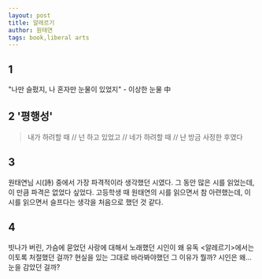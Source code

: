 ```yaml
---
layout: post
title: 알레르기
author: 원태연
tags: book,liberal arts
---
```


## 1
"나만 슬펐지, 나 혼자만 눈물이 있었지" - 이상한 눈물 中

## 2 '평행성'
> 내가 하려할 때 // 넌 하고 있었고 // 네가 하려할 때 // 난 방금 사정한 후였다

## 3
원태연님 시(詩) 중에서 가장 파격적이라 생각했던 시였다. 그 동안 많은 시를 읽었는데, 이 만큼 파격은 없었다 싶었다. 고등학생 때 원태연의 시를 읽으면서 참 아련했는데, 이 시를 읽으면서 슬프다는 생각을 처음으로 했던 것 같다.

## 4
빗나가 버린, 가슴에 묻었던 사랑에 대해서 노래했던 시인이 왜 유독 <알레르기>에서는 이토록 처절했던 걸까? 현실을 있는 그대로 바라봐야했던 그 이유가 뭘까? 시인은 왜... 눈을 감았던 걸까?
